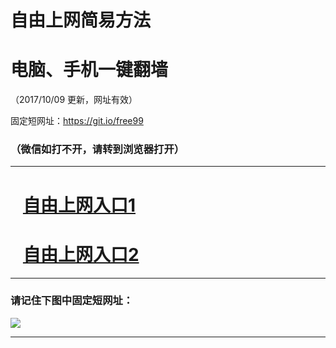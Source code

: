 ﻿# 自由上网简易方法

# 电脑、手机一键翻墙

（2017/10/09 更新，网址有效）

固定短网址：https://git.io/free99

### （微信如打不开，请转到浏览器打开）


***





# &nbsp;&nbsp; <a href="http://ft26823217.fwq-tz-1001.info/fwqtz01.html?t=100900124231 " target="_blank">自由上网入口1</a>
# &nbsp;&nbsp; <a href="http://ft2118421857.fwq-tz-1002.info/fwqtz02.html?t=100900121507 " target="_blank">自由上网入口2</a>
***

### 请记住下图中固定短网址：

<img src="https://s3-us-west-2.amazonaws.com/fwq-1001/yjfq-20170905okok.png" /> 


***

